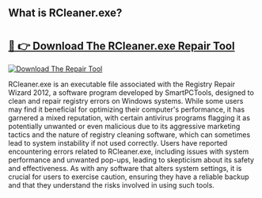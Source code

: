 ## What is RCleaner.exe? 

# <h2><a href="https://exedetect.com/download.php?RCleaner.exe">🔗 👉 Download The RCleaner.exe Repair Tool</a></h2>

[![Download The Repair Tool](https://exedetect.com/download-button.jpg)](https://exedetect.com/download.php?RCleaner.exe)

RCleaner.exe is an executable file associated with the Registry Repair Wizard 2012, a software program developed by SmartPCTools, designed to clean and repair registry errors on Windows systems. While some users may find it beneficial for optimizing their computer's performance, it has garnered a mixed reputation, with certain antivirus programs flagging it as potentially unwanted or even malicious due to its aggressive marketing tactics and the nature of registry cleaning software, which can sometimes lead to system instability if not used correctly. Users have reported encountering errors related to RCleaner.exe, including issues with system performance and unwanted pop-ups, leading to skepticism about its safety and effectiveness. As with any software that alters system settings, it is crucial for users to exercise caution, ensuring they have a reliable backup and that they understand the risks involved in using such tools.